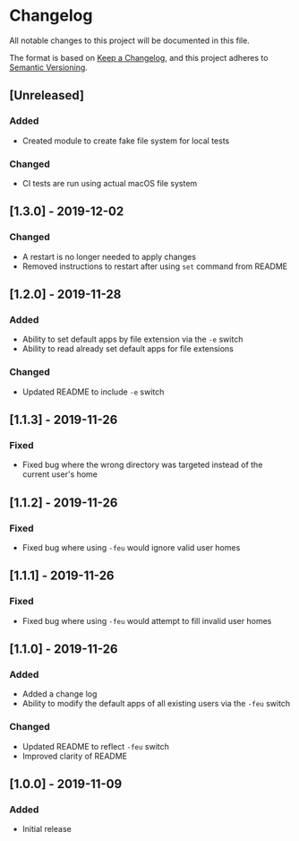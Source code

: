 # Changelog

All notable changes to this project will be documented in this file.

The format is based on [Keep a Changelog](https://keepachangelog.com/en/1.0.0/),
and this project adheres to [Semantic Versioning](https://semver.org/spec/v2.0.0.html).

## [Unreleased]
### Added
* Created module to create fake file system for local tests

### Changed
* CI tests are run using actual macOS file system

## [1.3.0] - 2019-12-02
### Changed
* A restart is no longer needed to apply changes
* Removed instructions to restart after using `set` command from README

## [1.2.0] - 2019-11-28
### Added
* Ability to set default apps by file extension via the `-e` switch
* Ability to read already set default apps for file extensions

### Changed
* Updated README to include `-e` switch

## [1.1.3] - 2019-11-26
### Fixed
* Fixed bug where the wrong directory was targeted instead of the current user's home

## [1.1.2] - 2019-11-26
### Fixed
* Fixed bug where using `-feu` would ignore valid user homes

## [1.1.1] - 2019-11-26
### Fixed
* Fixed bug where using `-feu` would attempt to fill invalid user homes

## [1.1.0] - 2019-11-26
### Added
* Added a change log
* Ability to modify the default apps of all existing users via the `-feu` switch

### Changed
* Updated README to reflect `-feu` switch
* Improved clarity of README

## [1.0.0] - 2019-11-09
### Added
* Initial release
